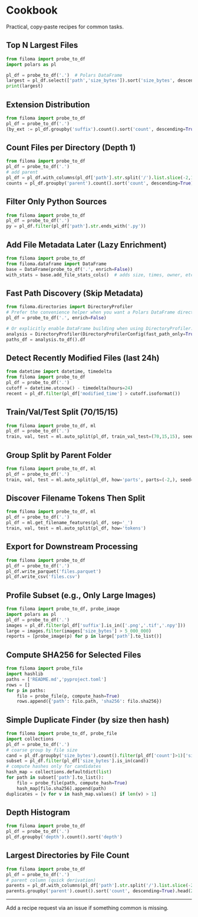 # Cookbook

Practical, copy‑paste recipes for common tasks.

## Top N Largest Files
```python
from filoma import probe_to_df
import polars as pl

pl_df = probe_to_df('.')  # Polars DataFrame
largest = pl_df.select(['path','size_bytes']).sort('size_bytes', descending=True).head(10)
print(largest)
```

## Extension Distribution
```python
from filoma import probe_to_df
pl_df = probe_to_df('.')
(by_ext := pl_df.groupby('suffix').count().sort('count', descending=True).head(15))
```

## Count Files per Directory (Depth 1)
```python
from filoma import probe_to_df
pl_df = probe_to_df('.')
# add parent
pl_df = pl_df.with_columns(pl_df['path'].str.split('/').list.slice(-2,1).alias('parent'))
counts = pl_df.groupby('parent').count().sort('count', descending=True)
```

## Filter Only Python Sources
```python
from filoma import probe_to_df
pl_df = probe_to_df('.')
py = pl_df.filter(pl_df['path'].str.ends_with('.py'))
```

## Add File Metadata Later (Lazy Enrichment)
```python
from filoma import probe_to_df
from filoma.dataframe import DataFrame
base = DataFrame(probe_to_df('.', enrich=False))
with_stats = base.add_file_stats_cols()  # adds size, times, owner, etc.
```

## Fast Path Discovery (Skip Metadata)
```python
from filoma.directories import DirectoryProfiler
# Prefer the convenience helper when you want a Polars DataFrame directly:
pl_df = probe_to_df('.', enrich=False)

# Or explicitly enable DataFrame building when using DirectoryProfiler:
analysis = DirectoryProfiler(DirectoryProfilerConfig(fast_path_only=True, build_dataframe=True)).probe('.')
paths_df = analysis.to_df().df
```

## Detect Recently Modified Files (last 24h)
```python
from datetime import datetime, timedelta
from filoma import probe_to_df
pl_df = probe_to_df('.')
cutoff = datetime.utcnow() - timedelta(hours=24)
recent = pl_df.filter(pl_df['modified_time'] > cutoff.isoformat())
```

## Train/Val/Test Split (70/15/15)
```python
from filoma import probe_to_df, ml
pl_df = probe_to_df('.')
train, val, test = ml.auto_split(pl_df, train_val_test=(70,15,15), seed=42)
```

## Group Split by Parent Folder
```python
from filoma import probe_to_df, ml
pl_df = probe_to_df('.')
train, val, test = ml.auto_split(pl_df, how='parts', parts=(-2,), seed=42)
```

## Discover Filename Tokens Then Split
```python
from filoma import probe_to_df, ml
pl_df = probe_to_df('.')
pl_df = ml.get_filename_features(pl_df, sep='_')
train, val, test = ml.auto_split(pl_df, how='tokens')
```

## Export for Downstream Processing
```python
from filoma import probe_to_df
pl_df = probe_to_df('.')
pl_df.write_parquet('files.parquet')
pl_df.write_csv('files.csv')
```

## Profile Subset (e.g., Only Large Images)
```python
from filoma import probe_to_df, probe_image
import polars as pl
pl_df = probe_to_df('.')
images = pl_df.filter(pl_df['suffix'].is_in(['.png','.tif','.npy']))
large = images.filter(images['size_bytes'] > 5_000_000)
reports = [probe_image(p) for p in large['path'].to_list()]
```

## Compute SHA256 for Selected Files
```python
from filoma import probe_file
import hashlib
paths = ['README.md','pyproject.toml']
rows = []
for p in paths:
    filo = probe_file(p, compute_hash=True)
    rows.append({'path': filo.path, 'sha256': filo.sha256})
```

## Simple Duplicate Finder (by size then hash)
```python
from filoma import probe_to_df, probe_file
import collections
pl_df = probe_to_df('.')
# coarse group by file size
cand = pl_df.groupby('size_bytes').count().filter(pl_df['count']>1)['size_bytes'].to_list()
subset = pl_df.filter(pl_df['size_bytes'].is_in(cand))
# compute hashes only for candidates
hash_map = collections.defaultdict(list)
for path in subset['path'].to_list():
    filo = probe_file(path, compute_hash=True)
    hash_map[filo.sha256].append(path)
duplicates = [v for v in hash_map.values() if len(v) > 1]
```

## Depth Histogram
```python
from filoma import probe_to_df
pl_df = probe_to_df('.')
pl_df.groupby('depth').count().sort('depth')
```

## Largest Directories by File Count
```python
from filoma import probe_to_df
pl_df = probe_to_df('.')
# parent column (quick derivation)
parents = pl_df.with_columns(pl_df['path'].str.split('/').list.slice(-2,1).alias('parent'))
parents.groupby('parent').count().sort('count', descending=True).head(20)
```

---
Add a recipe request via an issue if something common is missing.
